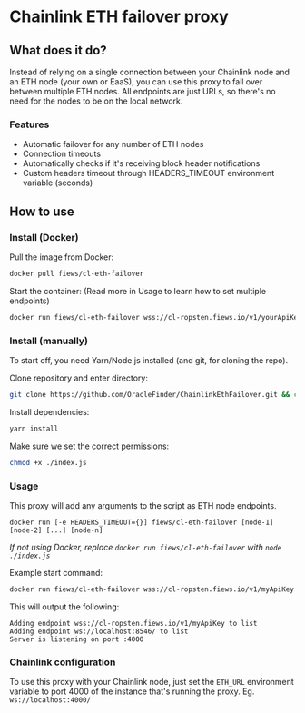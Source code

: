 # Chainlink ETH failover proxy

## What does it do?

Instead of relying on a single connection between your Chainlink node and an ETH node (your own or EaaS), you can use
this proxy to fail over between multiple ETH nodes. All endpoints are just URLs, so there's no need for the nodes to be
on the local network.

### Features

* Automatic failover for any number of ETH nodes
* Connection timeouts
* Automatically checks if it's receiving block header notifications
* Custom headers timeout through HEADERS_TIMEOUT environment variable (seconds)

## How to use

### Install (Docker)

Pull the image from Docker:

```bash
docker pull fiews/cl-eth-failover
```

Start the container: (Read more in Usage to learn how to set multiple endpoints)

```bash
docker run fiews/cl-eth-failover wss://cl-ropsten.fiews.io/v1/yourApiKey
```

### Install (manually)

To start off, you need Yarn/Node.js installed (and git, for cloning the repo).

Clone repository and enter directory:

```bash
git clone https://github.com/OracleFinder/ChainlinkEthFailover.git && cd ChainlinkEthFailover/
```

Install dependencies:

```bash
yarn install
```

Make sure we set the correct permissions:

```bash
chmod +x ./index.js
```

### Usage

This proxy will add any arguments to the script as ETH node endpoints.

```
docker run [-e HEADERS_TIMEOUT={}] fiews/cl-eth-failover [node-1] [node-2] [...] [node-n]
```

*If not using Docker, replace `docker run fiews/cl-eth-failover` with `node ./index.js`*

Example start command:

```bash
docker run fiews/cl-eth-failover wss://cl-ropsten.fiews.io/v1/myApiKey ws://localhost:8546/
```

This will output the following:

```
Adding endpoint wss://cl-ropsten.fiews.io/v1/myApiKey to list
Adding endpoint ws://localhost:8546/ to list
Server is listening on port :4000
```

### Chainlink configuration

To use this proxy with your Chainlink node, just set the `ETH_URL` environment variable to port 4000 of the instance
that's running the proxy. Eg. `ws://localhost:4000/`
